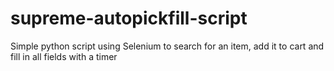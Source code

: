 # supreme-autopickfill-script
Simple python script using Selenium to search for an item, add it to cart and fill in all fields with a timer
